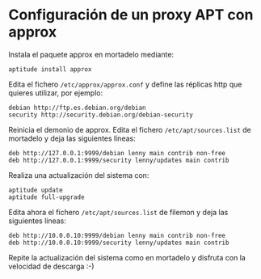 # Configuración de un proxy APT con approx

Instala el paquete approx en mortadelo mediante:

    aptitude install approx

Edita el fichero `/etc/approx/approx.conf` y define las réplicas http que quieres utilizar, por ejemplo:

    debian http://ftp.es.debian.org/debian
    security http://security.debian.org/debian-security

Reinicia el demonio de approx. Edita el fichero `/etc/apt/sources.list` de mortadelo y deja las siguientes líneas:

    deb http://127.0.0.1:9999/debian lenny main contrib non-free
    deb http://127.0.0.1:9999/security lenny/updates main contrib

Realiza una actualización del sistema con:

    aptitude update
    aptitude full-upgrade

Edita ahora el fichero `/etc/apt/sources.list` de filemon y deja las siguientes líneas:

    deb http://10.0.0.10:9999/debian lenny main contrib non-free
    deb http://10.0.0.10:9999/security lenny/updates main contrib

Repite la actualización del sistema como en mortadelo y disfruta con la velocidad de descarga :-)


